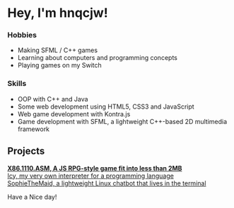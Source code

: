 # Hey, I'm hnqcjw!

### Hobbies
- Making SFML / C++ games
- Learning about computers and programming concepts
- Playing games on my Switch

### Skills
- OOP with C++ and Java
- Some web development using HTML5, CSS3 and JavaScript
- Web game development with Kontra.js
- Game development with SFML, a lightweight C++-based 2D multimedia framework

## Projects
<b>[X86.1110.ASM, A JS RPG-style game fit into less than 2MB](hnqcjw.github.io)</b><br>
[Icy, my very own interpreter for a programming language](github.com/hnqcjw/Icy)<br>
[SophieTheMaid, a lightweight Linux chatbot that lives in the terminal](github.com/hnqcjw/SophieTheMaid)<br>

Have a Nice day!
